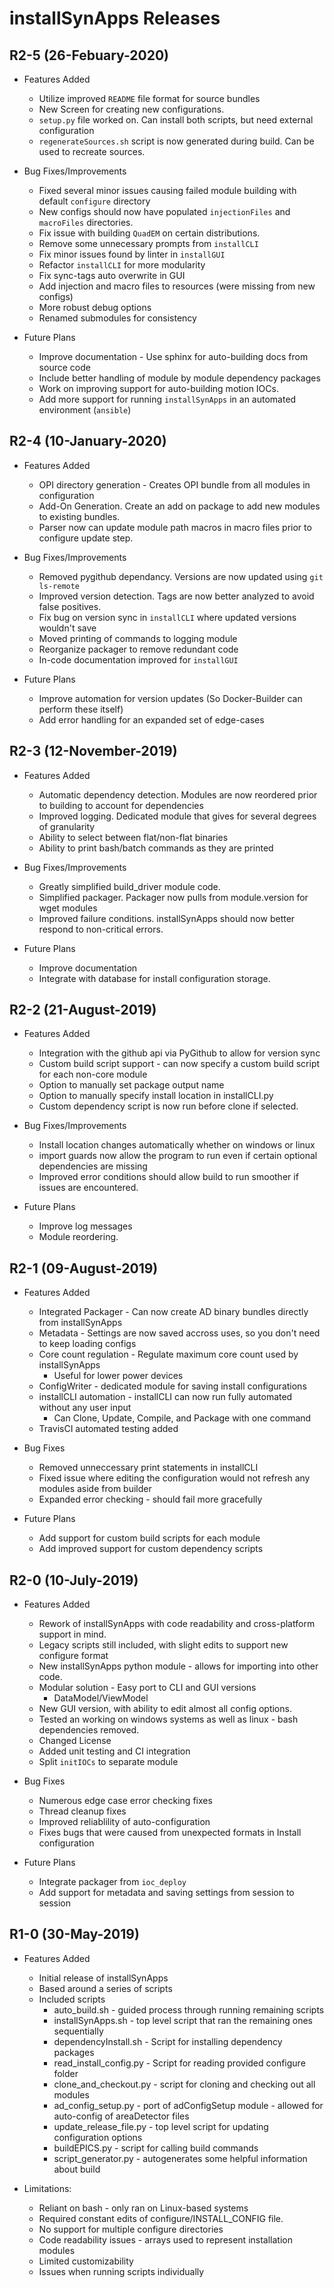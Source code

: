 # installSynApps Releases

<!--RELEASE START-->

## R2-5 (26-Febuary-2020)

* Features Added
    * Utilize improved `README` file format for source bundles
    * New Screen for creating new configurations.
    * `setup.py` file worked on. Can install both scripts, but need external configuration
    * `regenerateSources.sh` script is now generated during build. Can be used to recreate sources.

* Bug Fixes/Improvements
    * Fixed several minor issues causing failed module building with default `configure` directory
    * New configs should now have populated `injectionFiles` and `macroFiles` directories.
    * Fix issue with building `QuadEM` on certain distributions. 
    * Remove some unnecessary prompts from `installCLI`
    * Fix minor issues found by linter in `installGUI`
    * Refactor `installCLI` for more modularity
    * Fix sync-tags auto overwrite in GUI
    * Add injection and macro files to resources (were missing from new configs)
    * More robust debug options
    * Renamed submodules for consistency

* Future Plans
    * Improve documentation - Use sphinx for auto-building docs from source code
    * Include better handling of module by module dependency packages
    * Work on improving support for auto-building motion IOCs.
    * Add more support for running `installSynApps` in an automated environment (`ansible`)

## R2-4 (10-January-2020)

* Features Added
    * OPI directory generation - Creates OPI bundle from all modules in configuration
    * Add-On Generation. Create an add on package to add new modules to existing bundles.
    * Parser now can update module path macros in macro files prior to configure update step.

* Bug Fixes/Improvements
    * Removed pygithub dependancy. Versions are now updated using `git ls-remote`
    * Improved version detection. Tags are now better analyzed to avoid false positives.
    * Fix bug on version sync in `installCLI` where updated versions wouldn't save
    * Moved printing of commands to logging module
    * Reorganize packager to remove redundant code
    * In-code documentation improved for `installGUI`

* Future Plans
    * Improve automation for version updates (So Docker-Builder can perform these itself)
    * Add error handling for an expanded set of edge-cases

## R2-3 (12-November-2019)

* Features Added
    * Automatic dependency detection. Modules are now reordered prior to building to account for dependencies
    * Improved logging. Dedicated module that gives for several degrees of granularity
    * Ability to select between flat/non-flat binaries
    * Ability to print bash/batch commands as they are printed

* Bug Fixes/Improvements
    * Greatly simplified build_driver module code.
    * Simplified packager. Packager now pulls from module.version for wget modules
    * Improved failure conditions. installSynApps should now better respond to non-critical errors.

* Future Plans
    * Improve documentation
    * Integrate with database for install configuration storage.

## R2-2 (21-August-2019)

* Features Added
    * Integration with the github api via PyGithub to allow for version sync
    * Custom build script support - can now specify a custom build script for each non-core module
    * Option to manually set package output name
    * Option to manually specify install location in installCLI.py
    * Custom dependency script is now run before clone if selected.

* Bug Fixes/Improvements
    * Install location changes automatically whether on windows or linux
    * import guards now allow the program to run even if certain optional dependencies are missing
    * Improved error conditions should allow build to run smoother if issues are encountered.

* Future Plans
    * Improve log messages
    * Module reordering.

## R2-1 (09-August-2019)

* Features Added
    * Integrated Packager - Can now create AD binary bundles directly from installSynApps
    * Metadata - Settings are now saved accross uses, so you don't need to keep loading configs
    * Core count regulation - Regulate maximum core count used by installSynApps
        * Useful for lower power devices
    * ConfigWriter - dedicated module for saving install configurations
    * installCLI automation - installCLI can now run fully automated without any user input
        * Can Clone, Update, Compile, and Package with one command
    * TravisCI automated testing added

* Bug Fixes
    * Removed unneccessary print statements in installCLI
    * Fixed issue where editing the configuration would not refresh any modules aside from builder
    * Expanded error checking - should fail more gracefully

* Future Plans
    * Add support for custom build scripts for each module
    * Add improved support for custom dependency scripts

## R2-0 (10-July-2019)

* Features Added
    * Rework of installSynApps with code readability and cross-platform support in mind.
    * Legacy scripts still included, with slight edits  to support new configure format
    * New installSynApps python module - allows for importing into other code.
    * Modular solution - Easy port to CLI and GUI versions
        * DataModel/ViewModel
    * New GUI version, with ability to edit almost all config options.
    * Tested an working on windows systems as well as linux - bash dependencies removed.
    * Changed License 
    * Added unit testing and CI integration
    * Split `initIOCs` to separate module

* Bug Fixes
    * Numerous edge case error checking fixes
    * Thread cleanup fixes
    * Improved reliablility of auto-configuration
    * Fixes bugs that were caused from unexpected formats in Install configuration

* Future Plans
    * Integrate packager from `ioc_deploy`
    * Add support for metadata and saving settings from session to session


## R1-0 (30-May-2019)

* Features Added
    * Initial release of installSynApps
    * Based around a series of scripts
    * Included scripts
        * auto_build.sh - guided process through running remaining scripts
        * installSynApps.sh - top level script that ran the remaining ones sequentially
        * dependencyInstall.sh - Script for installing dependency packages
        * read_install_config.py - Script for reading provided configure folder
        * clone_and_checkout.py - script for cloning and checking out all modules
        * ad_config_setup.py - port of adConfigSetup module - allowed for auto-config of areaDetector files
        * update_release_file.py - top level script for updating configuration options
        * buildEPICS.py - script for calling build commands
        * script_generator.py - autogenerates some helpful information about build

* Limitations:
    * Reliant on bash - only ran on Linux-based systems
    * Required constant edits of configure/INSTALL_CONFIG file.
    * No support for multiple configure directories
    * Code readability issues - arrays used to represent installation modules
    * Limited customizability
    * Issues when running scripts individually
